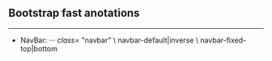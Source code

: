 ## __Bootstrap fast anotations__
---

* NavBar:
··· _class=_ "navbar" \\ navbar-default|inverse \\ navbar-fixed-top|bottom
